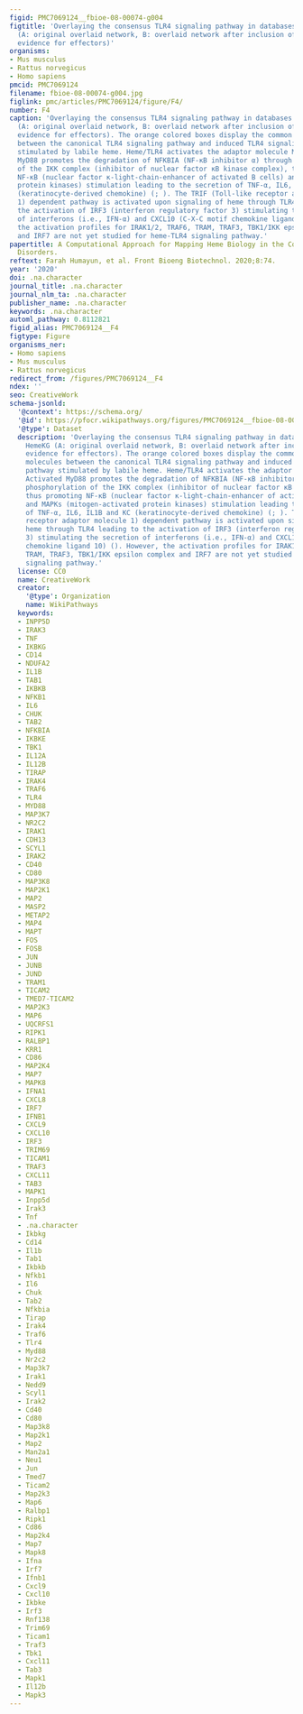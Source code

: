 ```yaml
---
figid: PMC7069124__fbioe-08-00074-g004
figtitle: 'Overlaying the consensus TLR4 signaling pathway in databases with HemeKG
  (A: original overlaid network, B: overlaid network after inclusion of literature
  evidence for effectors)'
organisms:
- Mus musculus
- Rattus norvegicus
- Homo sapiens
pmcid: PMC7069124
filename: fbioe-08-00074-g004.jpg
figlink: pmc/articles/PMC7069124/figure/F4/
number: F4
caption: 'Overlaying the consensus TLR4 signaling pathway in databases with HemeKG
  (A: original overlaid network, B: overlaid network after inclusion of literature
  evidence for effectors). The orange colored boxes display the common effector molecules
  between the canonical TLR4 signaling pathway and induced TLR4 signaling pathway
  stimulated by labile heme. Heme/TLR4 activates the adaptor molecule MyD88. Activated
  MyD88 promotes the degradation of NFKBIA (NF-κB inhibitor α) through phosphorylation
  of the IKK complex (inhibitor of nuclear factor κB kinase complex), thus promoting
  NF-κB (nuclear factor κ-light-chain-enhancer of activated B cells) and MAPKs (mitogen-activated
  protein kinases) stimulation leading to the secretion of TNF-α, IL6, IL1B and KC
  (keratinocyte-derived chemokine) (; ). The TRIF (Toll-like receptor adaptor molecule
  1) dependent pathway is activated upon signaling of heme through TLR4 leading to
  the activation of IRF3 (interferon regulatory factor 3) stimulating the secretion
  of interferons (i.e., IFN-α) and CXCL10 (C-X-C motif chemokine ligand 10) (). However,
  the activation profiles for IRAK1/2, TRAF6, TRAM, TRAF3, TBK1/IKK epsilon complex
  and IRF7 are not yet studied for heme-TLR4 signaling pathway.'
papertitle: A Computational Approach for Mapping Heme Biology in the Context of Hemolytic
  Disorders.
reftext: Farah Humayun, et al. Front Bioeng Biotechnol. 2020;8:74.
year: '2020'
doi: .na.character
journal_title: .na.character
journal_nlm_ta: .na.character
publisher_name: .na.character
keywords: .na.character
automl_pathway: 0.8112821
figid_alias: PMC7069124__F4
figtype: Figure
organisms_ner:
- Homo sapiens
- Mus musculus
- Rattus norvegicus
redirect_from: /figures/PMC7069124__F4
ndex: ''
seo: CreativeWork
schema-jsonld:
  '@context': https://schema.org/
  '@id': https://pfocr.wikipathways.org/figures/PMC7069124__fbioe-08-00074-g004.html
  '@type': Dataset
  description: 'Overlaying the consensus TLR4 signaling pathway in databases with
    HemeKG (A: original overlaid network, B: overlaid network after inclusion of literature
    evidence for effectors). The orange colored boxes display the common effector
    molecules between the canonical TLR4 signaling pathway and induced TLR4 signaling
    pathway stimulated by labile heme. Heme/TLR4 activates the adaptor molecule MyD88.
    Activated MyD88 promotes the degradation of NFKBIA (NF-κB inhibitor α) through
    phosphorylation of the IKK complex (inhibitor of nuclear factor κB kinase complex),
    thus promoting NF-κB (nuclear factor κ-light-chain-enhancer of activated B cells)
    and MAPKs (mitogen-activated protein kinases) stimulation leading to the secretion
    of TNF-α, IL6, IL1B and KC (keratinocyte-derived chemokine) (; ). The TRIF (Toll-like
    receptor adaptor molecule 1) dependent pathway is activated upon signaling of
    heme through TLR4 leading to the activation of IRF3 (interferon regulatory factor
    3) stimulating the secretion of interferons (i.e., IFN-α) and CXCL10 (C-X-C motif
    chemokine ligand 10) (). However, the activation profiles for IRAK1/2, TRAF6,
    TRAM, TRAF3, TBK1/IKK epsilon complex and IRF7 are not yet studied for heme-TLR4
    signaling pathway.'
  license: CC0
  name: CreativeWork
  creator:
    '@type': Organization
    name: WikiPathways
  keywords:
  - INPP5D
  - IRAK3
  - TNF
  - IKBKG
  - CD14
  - NDUFA2
  - IL1B
  - TAB1
  - IKBKB
  - NFKB1
  - IL6
  - CHUK
  - TAB2
  - NFKBIA
  - IKBKE
  - TBK1
  - IL12A
  - IL12B
  - TIRAP
  - IRAK4
  - TRAF6
  - TLR4
  - MYD88
  - MAP3K7
  - NR2C2
  - IRAK1
  - CDH13
  - SCYL1
  - IRAK2
  - CD40
  - CD80
  - MAP3K8
  - MAP2K1
  - MAP2
  - MASP2
  - METAP2
  - MAP4
  - MAPT
  - FOS
  - FOSB
  - JUN
  - JUNB
  - JUND
  - TRAM1
  - TICAM2
  - TMED7-TICAM2
  - MAP2K3
  - MAP6
  - UQCRFS1
  - RIPK1
  - RALBP1
  - KRR1
  - CD86
  - MAP2K4
  - MAP7
  - MAPK8
  - IFNA1
  - CXCL8
  - IRF7
  - IFNB1
  - CXCL9
  - CXCL10
  - IRF3
  - TRIM69
  - TICAM1
  - TRAF3
  - CXCL11
  - TAB3
  - MAPK1
  - Inpp5d
  - Irak3
  - Tnf
  - .na.character
  - Ikbkg
  - Cd14
  - Il1b
  - Tab1
  - Ikbkb
  - Nfkb1
  - Il6
  - Chuk
  - Tab2
  - Nfkbia
  - Tirap
  - Irak4
  - Traf6
  - Tlr4
  - Myd88
  - Nr2c2
  - Map3k7
  - Irak1
  - Nedd9
  - Scyl1
  - Irak2
  - Cd40
  - Cd80
  - Map3k8
  - Map2k1
  - Map2
  - Man2a1
  - Neu1
  - Jun
  - Tmed7
  - Ticam2
  - Map2k3
  - Map6
  - Ralbp1
  - Ripk1
  - Cd86
  - Map2k4
  - Map7
  - Mapk8
  - Ifna
  - Irf7
  - Ifnb1
  - Cxcl9
  - Cxcl10
  - Ikbke
  - Irf3
  - Rnf138
  - Trim69
  - Ticam1
  - Traf3
  - Tbk1
  - Cxcl11
  - Tab3
  - Mapk1
  - Il12b
  - Mapk3
---
```

